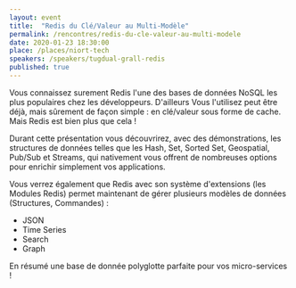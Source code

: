 ```yaml
---
layout: event
title:  "Redis du Clé/Valeur au Multi-Modèle"
permalink: /rencontres/redis-du-cle-valeur-au-multi-modele
date: 2020-01-23 18:30:00
place: /places/niort-tech
speakers: /speakers/tugdual-grall-redis
published: true
---
```


Vous connaissez surement Redis l'une des bases de données NoSQL les plus populaires chez les développeurs. D'ailleurs Vous l'utilisez peut être déjà, mais sûrement de façon simple : en clé/valeur sous forme de cache. Mais Redis est bien plus que cela !

Durant cette présentation vous découvrirez, avec des démonstrations, les structures de données telles que les Hash, Set, Sorted Set, Geospatial, Pub/Sub et Streams, qui nativement vous offrent de nombreuses options pour enrichir simplement vos applications.

Vous verrez également que Redis avec son système d'extensions (les Modules Redis) permet maintenant de gérer plusieurs modèles de données (Structures, Commandes) :
* JSON
* Time Series
* Search
* Graph

En résumé une base de donnée polyglotte parfaite pour vos micro-services !
